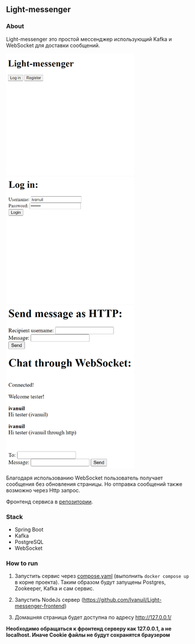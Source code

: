 ## Light-messenger

### About

Light-messenger это простой мессенджер использующий Kafka и WebSocket для доставки сообщений.

<img src="misc/images/main_page.png" alt="Main page" width="350"/>

<img src="misc/images/log_in_page.png" alt="Log in page" width="350"/>

<img src="misc/images/chat_page.png" alt="Chat page" width="350"/>

Благодаря использованию WebSocket пользователь получает сообщения без обновления страницы.
Но отправка сообщений также возможно через Http запрос.

Фронтенд сервиса в [репозитории](https://github.com/Ivanuil/Light-messenger-frontend).

### Stack

* Spring Boot
* Kafka
* PostgreSQL
* WebSocket

### How to run

1. Запустить сервис через [compose.yaml](compose.yaml) (выполнить 
```docker compose up``` в корне проекта). Таким образом будут запущены Postgres, Zookeeper,
Kafka и сам сервис.

2. Запустить NodeJs сервер (https://github.com/Ivanuil/Light-messenger-frontend)

3. Домашняя страница будет доступна по адресу http://127.0.0.1/

**Необходимо обращаться к фронтенд серверу как 127.0.0.1, а не localhost. Иначе Cookie файлы не будут сохранятся
браузером**
